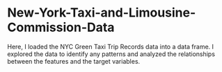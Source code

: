 # New-York-Taxi-and-Limousine-Commission-Data
Here, I loaded the NYC Green Taxi Trip Records data into a data frame. I explored the data to identify any patterns and analyzed the relationships between the features and the target variables.
